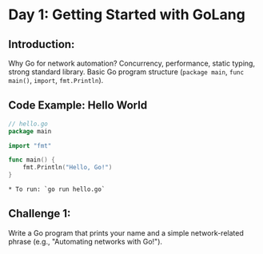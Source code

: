 # **Day 1: Getting Started with GoLang**

## **Introduction:** 
Why Go for network automation? Concurrency, performance, static typing, strong standard library. Basic Go program structure (`package main`, `func main()`, `import`, `fmt.Println`).

## **Code Example: Hello World**

```go
// hello.go
package main

import "fmt"

func main() {
    fmt.Println("Hello, Go!")
}
```

    * To run: `go run hello.go`

## **Challenge 1:** 
Write a Go program that prints your name and a simple network-related phrase (e.g., "Automating networks with Go\!").
